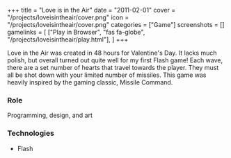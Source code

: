 +++
title = "Love is in the Air"
date = "2011-02-01"
cover = "/projects/loveisintheair/cover.png"
icon = "/projects/loveisintheair/cover.png"
categories = ["Game"]
screenshots = []
gamelinks = [
    ["Play in Browser", "fas fa-globe", "/projects/loveisintheair/play.html"],
]
+++

Love in the Air was created in 48 hours for Valentine's Day. It lacks much polish, but overall turned out quite well for my first Flash game! Each wave, there are a set number of hearts that travel towards the player. They must all be shot down with your limited number of missiles. This game was heavily inspired by the gaming classic, Missile Command.

### Role
Programming, design, and art

### Technologies
* Flash
